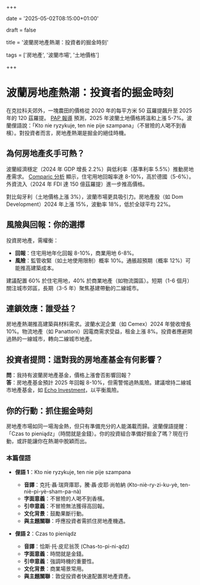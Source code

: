 +++

date = '2025-05-02T08:15:00+01:00'

draft = false

title = '波蘭房地產熱潮：投資者的掘金時刻'

tags = ['房地產', '波蘭市場', '土地價格']

+++

# 波蘭房地產熱潮：投資者的掘金時刻

在克拉科夫郊外，一塊農田的價格從 2020 年的每平方米 50 茲羅提飆升至 2025 年的 120 茲羅提。 [PAP 報導](https://biznes.pap.pl/wiadomosci/nieruchomosci/w-25-spodziewana-slaba-tendencja-wzrostowa-cen-gruntow-pod-zabudowe) 預測，2025 年波蘭土地價格將溫和上漲 5-7%。波蘭俚語說：「Kto nie ryzykuje, ten nie pije szampana」（不冒險的人喝不到香檳）。對投資者而言，房地產熱潮是掘金的絕佳時機。

## 為何房地產炙手可熱？

波蘭經濟穩定（2024 年 GDP 增長 2.2%）與低利率（基準利率 5.5%）推動房地產需求。 [Comparic 分析](https://comparic.pl/ekspertownik-rynku-nieruchomosci-inwestowanie-w-nieruchomosci-w-2025-czy-to-sie-oplaca-czesc-i/) 顯示，住宅用地回報率達 8-10%，高於德國（5-6%）。外資流入（2024 年 FDI 達 150 億茲羅提）進一步推高價格。

對比匈牙利（土地價格上漲 3%），波蘭市場更具吸引力。房地產股（如 Dom Development）2024 年上漲 15%，波動率 18%，低於全球平均 22%。

## 風險與回報：你的選擇

投資房地產，需權衡：
- **回報**：住宅用地年化回報 8-10%，商業用地 6-8%。
- **風險**：監管收緊（如土地使用限制）概率 10%。通脹超預期（概率 12%）可能推高建築成本。

建議配置 60% 於住宅用地，40% 於商業地產（如物流園區）。短期（1-6 個月）關注城市郊區，長期（3-5 年）聚焦基建帶動的二線城市。

## 連鎖效應：誰受益？

房地產熱潮推高建築與材料需求。波蘭水泥企業（如 Cemex）2024 年營收增長 10%。物流地產（如 Panattoni）因電商需求受益，租金上漲 8%。投資者應避開過熱的一線城市，轉向二線城市地產。

## 投資者提問：這對我的房地產基金有何影響？

**問**：我持有波蘭房地產基金，價格上漲會否影響回報？  
**答**：房地產基金預計 2025 年回報 8-10%，但需警惕過熱風險。建議增持二線城市地產基金，如 [Echo Investment](https://www.echo.com.pl/)，以平衡風險。

## 你的行動：抓住掘金時刻

房地產市場如同一場淘金熱，但只有準備充分的人能滿載而歸。波蘭俚語提醒：「Czas to pieniądz」（時間就是金錢）。你的投資組合準備好掘金了嗎？現在行動，或許能讓你在熱潮中脫穎而出。

### 本篇俚語

- **俚語 1**：Kto nie ryzykuje, ten nie pije szampana  
  - **音譯**：克托·聶·瑞齊庫耶，騰·聶·皮耶·尚帕納 (Kto-niè-ry-zi-ku-yè, ten-niè-pi-yè-sham-pa-nà)  
  - **字面意義**：不冒險的人喝不到香檳。  
  - **引申意義**：不冒險無法獲得高回報。  
  - **文化背景**：鼓勵果斷行動。  
  - **與主題關聯**：呼應投資者需抓住房地產機遇。

- **俚語 2**：Czas to pieniądz  
  - **音譯**：恰斯·托·皮尼翁茨 (Chas-to-pi-ni-ądz)  
  - **字面意義**：時間就是金錢。  
  - **引申意義**：強調時機的重要性。  
  - **文化背景**：商業場景常用。  
  - **與主題關聯**：敦促投資者快速配置房地產資產。

